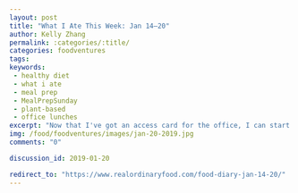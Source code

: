 ```yaml
---
layout: post
title: "What I Ate This Week: Jan 14–20"
author: Kelly Zhang
permalink: :categories/:title/
categories: foodventures
tags:
keywords:
 - healthy diet
 - what i ate
 - meal prep
 - MealPrepSunday
 - plant-based
 - office lunches
excerpt: "Now that I've got an access card for the office, I can start bringing microwaveable food to reheat at lunchtime without fear of getting locked out! I really put effort into meal prepping most of my meals this week to save time."
img: /food/foodventures/images/jan-20-2019.jpg
comments: "0"

discussion_id: 2019-01-20

redirect_to: "https://www.realordinaryfood.com/food-diary-jan-14-20/"
---
```

